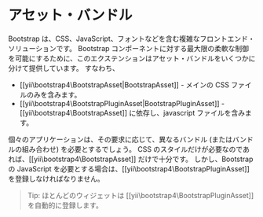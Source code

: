 アセット・バンドル
==================

Bootstrap は、CSS、JavaScript、フォントなどを含む複雑なフロントエンド・ソリューションです。
Bootstrap コンポーネントに対する最大限の柔軟な制御を可能にするために、このエクステンションはアセット・バンドルをいくつかに分けて提供しています。
すなわち、

- [[yii\bootstrap4\BootstrapAsset|BootstrapAsset]] - メインの CSS ファイルのみを含みます。
- [[yii\bootstrap4\BootstrapPluginAsset|BootstrapPluginAsset]] - [[yii\bootstrap4\BootstrapAsset]] に依存し、javascript ファイルを含みます。

個々のアプリケーションは、その要求に応じて、異なるバンドル (またはバンドルの組み合わせ) を必要とするでしょう。
CSS のスタイルだけが必要なのであれば、[[yii\bootstrap4\BootstrapAsset]] だけで十分です。
しかし、Bootstrap の JavaScript を必要とする場合は、[[yii\bootstrap4\BootstrapPluginAsset]] を登録しなければなりません。

> Tip: ほとんどのウィジェットは [[yii\bootstrap4\BootstrapPluginAsset]] を自動的に登録します。
